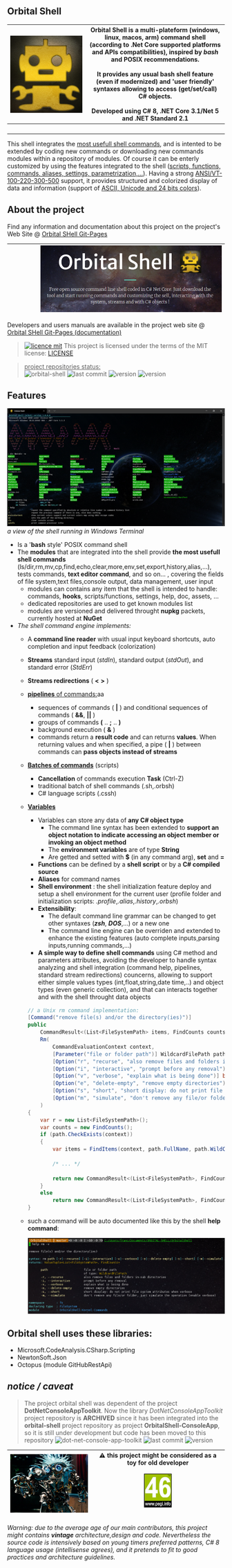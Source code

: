 ## Orbital Shell

<img src="docs/assets/img/robotazteque.png" align="top" style="float:left;margin-right:8px"/> | <b>Orbital Shell</b> is a multi-plateform (**windows, linux, macos, arm**) command shell (according to .Net Core supported platforms and APIs compatibilities), inspired by <b><i>bash</i></b> and **POSIX** recommendations.<br><br>It provides any usual bash shell feature (even if modernized) and 'user friendly' syntaxes allowing to access (get/set/call) C# objects.<br><br>Developed using **C# 8, .NET Core 3.1/Net 5 and .NET Standard 2.1**
-- | --
&nbsp;&nbsp;&nbsp;&nbsp;&nbsp;&nbsp;&nbsp;&nbsp;&nbsp;&nbsp;&nbsp;&nbsp;&nbsp;&nbsp;&nbsp;&nbsp;&nbsp;&nbsp;&nbsp;&nbsp;&nbsp;&nbsp;&nbsp;&nbsp;&nbsp;&nbsp;&nbsp;&nbsp;&nbsp;&nbsp;&nbsp;&nbsp;&nbsp;&nbsp;&nbsp;&nbsp;&nbsp;&nbsp;&nbsp;&nbsp;&nbsp;&nbsp;&nbsp; | &nbsp;

This shell integrates the <u>most usefull shell commands</u>, and is intented to be extended by coding new commands or downloading new commands modules within a repository of modules. Of course it can be enterly customized by using the features integrated to the shell (<u>scripts, functions, commands, aliases, settings, parametrization,...</u>). Having a strong <u>ANSI/VT-100-220-300-500</u> support, it provides structured and colorized display of data and information (support of <u>ASCII, Unicode and 24 bits colors</u>).

## About the project

Find any information and documentation about this project on the project's Web Site @ [Orbital SHell Git-Pages](https://franck-gaspoz.github.io/orbital-shell) 

 &nbsp;&nbsp;&nbsp;&nbsp;&nbsp;&nbsp;&nbsp;&nbsp;&nbsp;&nbsp;&nbsp;&nbsp;&nbsp;&nbsp;&nbsp; | <img src="docs/assets/img/2021-02-12 03_47_28-Window.png"/>
-- | --

Developers and users manuals are available in the project web site @ [Orbital SHell Git-Pages (documentation)](https://franck-gaspoz.github.io/orbital-shell/documentation) 

> [![licence mit](https://img.shields.io/badge/licence-MIT-blue.svg)](license) This project is licensed under the terms of the MIT license: [LICENSE](LICENSE)  

> <u>project repositories status:</u><br>
![orbital-shell](https://img.shields.io/badge/orbital--shell-repository-lightgrey?style=plastic)
![last commit](https://img.shields.io/github/last-commit/franck-gaspoz/orbital-shell?style=plastic)
![version](https://img.shields.io/badge/Version-1.0.1--beta4-green)
![version](https://img.shields.io/github/v/tag/franck-gaspoz/orbital-shell?style=plastic) 

## Features

<img src="docs/assets/img/git-doc/orbital-shell.png"/>*a view of the shell running in Windows Terminal*


- Is a '**bash** style' POSIX command shell
- The **modules** that are integrated into the shell provide **the most usefull shell commands** (ls/dir,rm,mv,cp,find,echo,clear,more,env,set,export,history,alias,...), tests commands, **text editor command**, and so on... , covering the fields of file system,text files,console output, data management, user input
  - modules can contains any item that the shell is intended to handle: commands, **hooks**, scripts/functions, settings, help, doc, assets, ...
  - dedicated repositories are used to get known modules list
  - modules are versioned and delivered throught **nupkg** packets, currently hosted at **NuGet**
- _The shell command engine implements:_
  - A **command line reader** with usual input keyboard shortcuts, auto completion and input feedback (colorization)
  - **Streams** standard input (*stdIn*), standard output (*stdOut*), and standard error (*StdErr*)
  - **Streams redirections** ( **<** **>** )
  - <u>**pipelines** of commands:</u>aa
    - sequences of commands ( **|** ) and conditional sequences of commands ( **&&**, **||** )
    - groups of commands **(** .. **;** .. **)**
    - background execution ( **&** )
    - commands return a **result code** and can returns **values**. When returning values and when specified, a pipe ( **|** ) between commands can **pass objects instead of streams**
  - <u>**Batches of commands**</u> (scripts)   
    - **Cancellation** of commands execution **Task** (Ctrl-Z)
    - traditional batch of shell commands (.sh,.orbsh)
    - C# language scripts (.cssh)
  - <u>**Variables**</u>
    - Variables can store any data of **any C# object type**
      - The command line syntax has been extended to **support an object notation to indicate accessing an object member or invoking an object method**
      - The **environment variables** are of type **String**
      - Are getted and setted with **$** (in any command arg), **set** and **=**
    - **Functions** can be defined by a **shell script** or by a **C# compiled source**
    - **Aliases** for command names
    - **Shell environment** : the shell initialization feature deploy and setup a shell environment for the current user (profile folder and initialization scripts: *.profile*,*.alias*,*.history*,*.orbsh*)
    - **Extensibility**:
      - The default command line grammar can be changed to get other syntaxes (***zsh***, ***DOS***,...) or a new one
      - The command line engine can be overriden and extended to enhance the existing features (auto complete inputs,parsing inputs,running commands,...)
    - **A simple way to define shell commands** using C# method and parameters attributes, avoiding the developer to handle syntax analyzing and shell integration (command help, pipelines, standard stream redirections) councerns, allowing to support either simple values types (int,float,string,date time,..) and object types (even generic collection), and that can interacts together and with the shell throught data objects

    ``` csharp
    // a Unix rm command implementation:
    [Command("remove file(s) and/or the directory(ies)")]
    public 
        CommandResult<(List<FileSystemPath> items, FindCounts counts)> 
        Rm(
            CommandEvaluationContext context,
            [Parameter("file or folder path")] WildcardFilePath path,
            [Option("r", "recurse", "also remove files and folders in sub directories")] bool recurse,
            [Option("i", "interactive", "prompt before any removal")] bool interactive,
            [Option("v", "verbose", "explain what is being done")] bool verbose,
            [Option("e", "delete-empty", "remove empty directories")] bool rmEmptyDirs,
            [Option("s", "short", "short display: do not print file system attributes when verbose")] bool noattributes,
            [Option("m", "simulate", "don't remove any file/or folder, just simulate the operation (enable verbose)")] bool simulate
        )
    {
        var r = new List<FileSystemPath>();
        var counts = new FindCounts();
        if (path.CheckExists(context))
        {
            var items = FindItems(context, path.FullName, path.WildCardFileName ?? "*", !recurse, true, false, !noattributes, !recurse, null, false, counts, false, false);
            
            /* ... */
            
            return new CommandResult<(List<FileSystemPath>, FindCounts)>((r, counts), ReturnCode.OK);
        }
        else
            return new CommandResult<(List<FileSystemPath>, FindCounts)>((r, counts), ReturnCode.Error);
    }
    ```

  - such a command will be auto documented like this by the shell **help command**:
  
    <img src="docs/assets/img/git-doc/2021-02-12%2014_28_35-Window.png"/>


## Orbital shell uses these libraries:

- Microsoft.CodeAnalysis.CSharp.Scripting
- NewtonSoft.Json
- Octopus (module GitHubRestApi)

## *notice / caveat*

> The project orbital shell was dependent of the project **DotNetConsoleAppToolkit**. Now the library *DotNetConsoleAppToolkit* project repository is **ARCHIVED** since it has been integrated into the **orbital-shell** project repository as project **OrbitalShell-ConsoleApp**, so it is still under development but code has been moved to this repository
![dot-net-console-app-toolkit](https://img.shields.io/badge/dotnet--console--app--toolkit-repository-lightgrey?style=plastic)
![last commit](https://img.shields.io/github/last-commit/franck-gaspoz/dotnet-console-app-toolkit?style=plastic)
![version](https://img.shields.io/github/v/tag/franck-gaspoz/dotnet-console-app-toolkit?style=plastic)

<img src="docs/assets/img/tra4brains.png"/> | :warning: this project might be considered as a toy for old developer<br><br><img src="docs/assets/img/pegi46small.png"/><br><br>
-- | --

*Warning: due to the average age of our main contributors, this project might contains **vintage** architecture,design and code. Nevertheless the source code is intensively based on young timers preferred patterns, C# 8 language usage (intellisense agrees), and it pretends to fit to good practices and architecture guidelines.*
